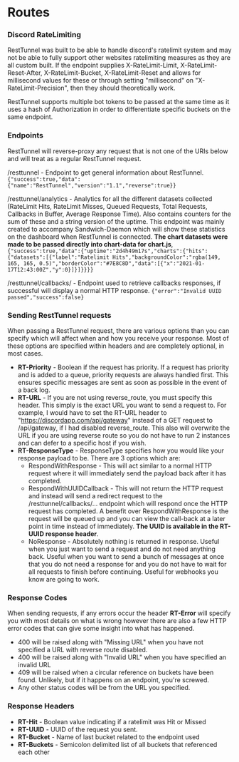 # Routes

### Discord RateLimiting
RestTunnel was built to be able to handle discord's ratelimit system and may not be able to fully support other websites ratelimiting measures as they are all custom built. If the endpoint supplies X-RateLimit-Limit, X-RateLimit-Reset-After, X-RateLimit-Bucket, X-RateLimit-Reset and allows for millisecond values for these or through setting "millisecond" on "X-RateLimit-Precision", then they should theoretically work.

RestTunnel supports multiple bot tokens to be passed at the same time as it uses a hash of Authorization in order to differentiate specific buckets on the same endpoint.

### Endpoints
RestTunnel will reverse-proxy any request that is not one of the URIs below and will treat as a regular RestTunnel request.

/resttunnel - Endpoint to get general information about RestTunnel.
```{"success":true,"data":{"name":"RestTunnel","version":"1.1","reverse":true}}```

/resttunnel/analytics - Analytics for all the different datasets collected (RateLimit Hits, RateLimit Misses, Queued Requests, Total Requests, Callbacks in Buffer, Average Response Time). Also contains counters for the sum of these and a string version of the uptime. This endpoint was mainly created to accompany Sandwich-Daemon which will show these statistics on the dashboard when RestTunnel is connected. **The chart datasets were made to be passed directly into chart-data for chart.js**,
```{"success":true,"data":{"uptime":"2d4h49m17s","charts":{"hits":{"datasets":[{"label":"Ratelimit Hits","backgroundColor":"rgba(149, 165, 165, 0.5)","borderColor":"#7E8C8D","data":[{"x":"2021-01-17T12:43:00Z","y":0}]}]}}}}```

/resttunnel/callbacks/<id> - Endpoint used to retrieve callbacks responses, if successful will display a normal HTTP response.
```{"error":"Invalid UUID passed","success":false}```

### Sending RestTunnel requests
When passing a RestTunnel request, there are various options than you can specify which will affect when and how you receive your response. Most of these options are specified within headers and are completely optional, in most cases.

 - **RT-Priority** - Boolean if the request has priority. If a request has priority and is added to a queue, priority requests are always handled first. This ensures specific messages are sent as soon as possible in the event of a back log.
- **RT-URL** - If you are not using reverse_route, you must specify this header. This simply is the exact URL you want to send a request to. For example, I would have to set the RT-URL header to "https://discordapp.com/api/gateway" instead of a GET request to /api/gateway, if I had disabled reverse_route. This also will overwrite the URL if you are using reverse route so you do not have to run 2 instances and can defer to a specific host if you wish.
- **RT-ResponseType** - ResponseType specifies how you would like your response payload to be. There are 3 options which are:
	- RespondWithResponse - This will act similar to a normal HTTP request where it will immediately send the payload back after it has completed.
	- RespondWithUUIDCallback - This will not return the HTTP request and instead will send a redirect request to the /resttunnel/callbacks/... endpoint which will respond once the HTTP request has completed. A benefit over RespondWithResponse is the request will be queued up and you can view the call-back at a later point in time instead of immediately. **The UUID is available in the RT-UUID response header**.
	- NoResponse - Absolutely nothing is returned in response. Useful when you just want to send a request and do not need anything back. Useful when you want to send a bunch of messages at once that you do not need a response for and you do not have to wait for all requests to finish before continuing. Useful for webhooks you know are going to work.


### Response Codes
When sending requests, if any errors occur the header **RT-Error** will specify you with most details on what is wrong however there are also a few HTTP error codes that can give some insight into what has happened.
- 400 will be raised along with "Missing URL" when you have not specified a URL with reverse route disabled.
- 400 will be raised along with "Invalid URL" when you have specified an invalid URL
- 409 will be raised when a circular reference on buckets have been found. Unlikely, but if it happens on an endpoint, you're screwed.
- Any other status codes will be from the URL you specified.

### Response Headers
- **RT-Hit** - Boolean value indicating if a ratelimit was Hit or Missed
- **RT-UUID** - UUID of the request you sent.
- **RT-Bucket** - Name of last bucket related to the endpoint used
- **RT-Buckets** - Semicolon delimited list of all buckets that referenced each other